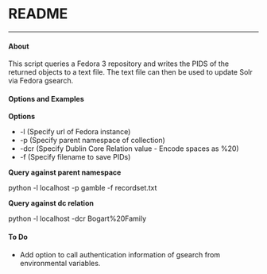 # README

---

#### About

This script queries a Fedora 3 repository and writes the PIDS of the returned objects to a text file. The text file can then be used to update Solr via Fedora gsearch.

#### Options and Examples

**Options**

* -l (Specify url of Fedora instance)
* -p (Specify parent namespace of collection)
* -dcr (Specify Dublin Core Relation value - Encode spaces as %20)
* -f (Specify filename to save PIDs)

**Query against parent namespace**

python -l localhost -p gamble -f recordset.txt

**Query against dc relation**

python -l localhost -dcr Bogart%20Family

#### To Do

* Add option to call authentication information of gsearch from environmental variables.


